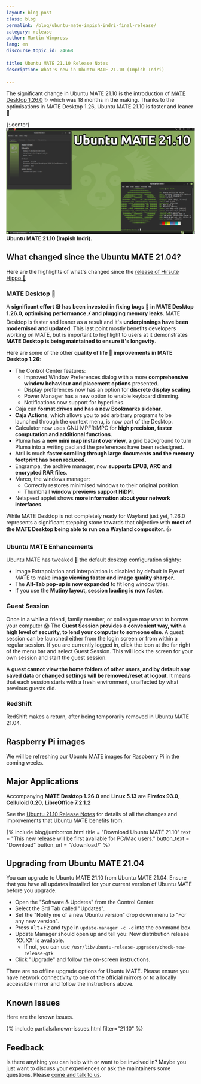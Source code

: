 ```yaml
---
layout: blog-post
class: blog
permalink: /blog/ubuntu-mate-impish-indri-final-release/
category: release
author: Martin Wimpress
lang: en
discourse_topic_id: 24668

title: Ubuntu MATE 21.10 Release Notes
description: What's new in Ubuntu MATE 21.10 (Impish Indri)

---
```


The significant change in Ubuntu MATE 21.10 is the introduction of [MATE Desktop
1.26.0](https://mate-desktop.org/blog/2021-08-08-mate-1-26-released/) ✨ which was
18 months in the making. Thanks to the optimisations in MATE Desktop 1.26, Ubuntu
MATE 21.10 is faster and leaner 💪

{:.center}
![Ubuntu MATE 21.10](/images/blog/impish/impish-indri-desktop.png)
**Ubuntu MATE 21.10 (Impish Indri).**

## What changed since the Ubuntu MATE 21.04?

Here are the highlights of what's changed since the [release of Hirsute
Hippo 🦛](https://ubuntu-mate.org/blog/ubuntu-mate-hirsute-hippo-release-notes/)

### MATE Desktop 🧉

A **significant effort 😅 has been invested in fixing bugs 🐛 in MATE Desktop 1.26.0,
optimising performance ⚡ and plugging memory leaks**. MATE Desktop is faster and
leaner as a result and it's **underpinnings have been modernised and updated**. This
last point mostly benefits developers working on MATE, but is important to
highlight to users at it demonstrates **MATE Desktop is being maintained to ensure it's longevity**.

Here are some of the other **quality of life 💌 improvements in MATE Desktop 1.26**:

  * The Control Center features:
    * Improved Window Preferences dialog with a more **comprehensive window behaviour and placement options** presented.
    * Display preferences now has an option for **discrete display scaling**.
    * Power Manager has a new option to enable keyboard dimming.
    * Notifications now support for hyperlinks.
  * Caja can **format drives and has a new Bookmarks sidebar**.
  * **Caja Actions**, which allows you to add arbitrary programs to be launched through the context menu, is now part of the Desktop.
  * Calculator now uses GNU MPFR/MPC for **high precision, faster computation and additional functions**.
  * Pluma has a **new mini map instant overview**, a grid background to turn Pluma into a writing pad and the preferences have been redesigned.
  * Atril is much **faster scrolling through large documents and the memory footprint has been reduced**.
  * Engrampa, the archive manager, now **supports EPUB, ARC and encrypted RAR files**.
  * Marco, the windows manager:
    * Correctly restores minimised windows to their original position.
    * Thumbnail **window previews support HiDPI**.
  * Netspeed applet shows **more information about your network interfaces**.

While MATE Desktop is not completely ready for Wayland just yet, 1.26.0
represents a significant stepping stone towards that objective with **most of the
MATE Desktop being able to run on a Wayland compositor**. 👍

### Ubuntu MATE Enhancements

Ubuntu MATE has tweaked 🔧 the default desktop configuration slighty:

  * Image Extrapolation and Interpolation is disabled by default in Eye of MATE to make **image viewing faster and image quality sharper**.
  * The **Alt-Tab pop-up is now expanded** to fit long window titles.
  * If you use the **Mutiny layout, session loading is now faster**.

### Guest Session

Once in a while a friend, family member, or colleague may want to borrow your
computer 😱 The **Guest Session provides a convenient way, with a high level of
security, to lend your computer to someone else**. A guest session can be launched
either from the login screen or from within a regular session. If you are
currently logged in, click the icon at the far right of the menu bar and select
Guest Session. This will lock the screen for your own session and start the
guest session.

A **guest cannot view the home folders of other users, and by default any saved
data or changed settings will be removed/reset at logout**. It means that each
session starts with a fresh environment, unaffected by what previous guests did.

### RedShift

RedShift makes a return, after being temporarily removed in Ubuntu MATE 21.04.

## Raspberry Pi images

We will be refreshing our Ubuntu MATE images for Raspberry Pi in the coming
weeks.

## Major Applications

Accompanying **MATE Desktop 1.26.0** and **Linux 5.13** are **Firefox 93.0**,
**Celluloid 0.20**, **LibreOffice 7.2.1.2**

See the [Ubuntu 21.10 Release Notes](https://discourse.ubuntu.com/t/impish-indri-release-notes/21951)
for details of all the changes and improvements that Ubuntu MATE benefits from.

{% include blog/jumbotron.html
    title = "Download Ubuntu MATE 21.10"
    text = "This new release will be first available for PC/Mac users."
    button_text = "Download"
    button_url = "/download/"
%}

## Upgrading from Ubuntu MATE 21.04

You can upgrade to Ubuntu MATE 21.10 from Ubuntu MATE 21.04. Ensure that you
have all updates installed for your current version of Ubuntu MATE before you
upgrade.

  * Open the "Software & Updates" from the Control Center.
  * Select the 3rd Tab called "Updates".
  * Set the "Notify me of a new Ubuntu version" drop down menu to "For any new version".
  * Press <kbd>Alt</kbd>+<kbd>F2</kbd> and type in `update-manager -c -d` into the command box.
  * Update Manager should open up and tell you: New distribution release 'XX.XX' is available.
    * If not, you can use `/usr/lib/ubuntu-release-upgrader/check-new-release-gtk`
  * Click "Upgrade" and follow the on-screen instructions.

There are no offline upgrade options for Ubuntu MATE. Please ensure you have
network connectivity to one of the official mirrors or to a locally accessible
mirror and follow the instructions above.

## Known Issues

Here are the known issues.

{% include partials/known-issues.html filter="21.10" %}

## Feedback

Is there anything you can help with or want to be involved in? Maybe you just
want to discuss your experiences or ask the maintainers some questions. Please
[come and talk to us](https://ubuntu-mate.community/).
